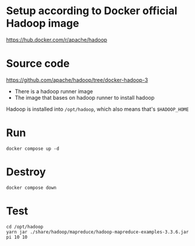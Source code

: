 # Setup according to Docker official Hadoop image

https://hub.docker.com/r/apache/hadoop

# Source code

https://github.com/apache/hadoop/tree/docker-hadoop-3

- There is a hadoop runner image
- The image that bases on hadoop runner to install hadoop

Hadoop is installed into `/opt/hadoop`, which also means that's `$HADOOP_HOME`

# Run

```
docker compose up -d
```

# Destroy

```
docker compose down
```

# Test

```
cd /opt/hadoop
yarn jar ./share/hadoop/mapreduce/hadoop-mapreduce-examples-3.3.6.jar pi 10 10
```
